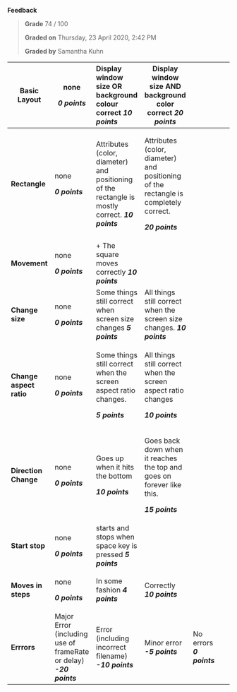 **Feedback**

> **Grade** 74 / 100
>
> **Graded on** Thursday, 23 April 2020, 2:42 PM
>
> **Graded by** Samantha Kuhn

|**Basic Layout**|<p>none</p><p>***0 points***</p>|Display window size OR background colour correct ***10 points***|Display window size AND background color correct ***20 points***||||
| - | - | :- | - | :- | :- | :- |
|**Rectangle**|<p>none</p><p>***0 points***</p>|Attributes (color, diameter) and positioning of the rectangle is mostly correct. ***10 points***|<p>Attributes (color, diameter) and positioning of the rectangle is completely correct.</p><p>***20 points***</p>||||
|**Movement**|<p>none</p><p>***0 points***</p>|+ The square moves correctly ***10 points***|||||
|**Change size**|<p>none</p><p>***0 points***</p>|Some things still correct when screen size changes ***5 points***|All things still correct when the screen size changes. ***10 points***||||
|**Change aspect ratio**|<p>none</p><p>***0 points***</p>|<p>Some things still correct when the screen aspect ratio changes.</p><p>***5 points***</p>|<p>All things still correct when the screen aspect ratio changes</p><p>***10 points***</p>||||
|**Direction Change**|<p>none</p><p>***0 points***</p>|<p>Goes up when it hits the bottom</p><p>***10 points***</p>|<p>Goes back down when it reaches the top and goes on forever like this.</p><p>***15 points***</p>||||
|**Start stop**|<p>none</p><p>***0 points***</p>|starts and stops when space key is pressed ***5 points***|||||
|**Moves in steps**|<p>none</p><p>***0 points***</p>|In some fashion ***4 points***|Correctly ***10 points***||||
|**Errrors**|Major Error (including use of frameRate or delay) ***-20 points***|Error (including incorrect filename) ***-10 points***|Minor error ***-5 points***|No errors ***0 points***|||

